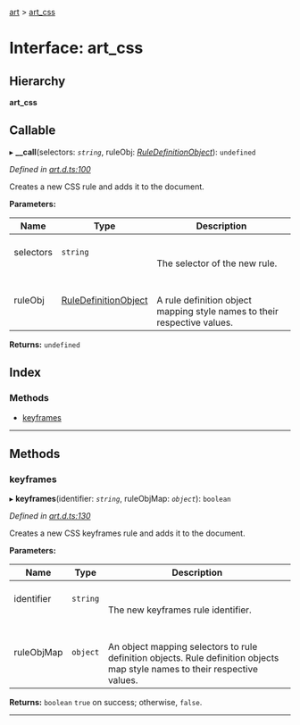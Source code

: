 [art](../README.md) > [art_css](../interfaces/art_css.md)

# Interface: art_css

## Hierarchy

**art_css**

## Callable
▸ **__call**(selectors: *`string`*, ruleObj: *[RuleDefinitionObject](ruledefinitionobject.md)*): `undefined`

*Defined in [art.d.ts:100](https://github.com/fasttime/art/blob/0.8.0/art.d.ts#L100)*

Creates a new CSS rule and adds it to the document.

**Parameters:**

| Name | Type | Description |
| ------ | ------ | ------ |
| selectors | `string` |  <br><br>The selector of the new rule. |
| ruleObj | [RuleDefinitionObject](ruledefinitionobject.md) |  <br><br>A rule definition object mapping style names to their respective values. |

**Returns:** `undefined`

## Index

### Methods

* [keyframes](art_css.md#keyframes)

---

## Methods

<a id="keyframes"></a>

###  keyframes

▸ **keyframes**(identifier: *`string`*, ruleObjMap: *`object`*): `boolean`

*Defined in [art.d.ts:130](https://github.com/fasttime/art/blob/0.8.0/art.d.ts#L130)*

Creates a new CSS keyframes rule and adds it to the document.

**Parameters:**

| Name | Type | Description |
| ------ | ------ | ------ |
| identifier | `string` |  <br><br>The new keyframes rule identifier. |
| ruleObjMap | `object` |  <br><br>An object mapping selectors to rule definition objects. Rule definition objects map style names to their respective values. |

**Returns:** `boolean`
`true` on success; otherwise, `false`.

___

